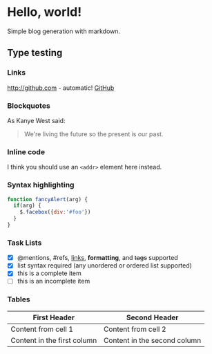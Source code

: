 # Hello, world!

Simple blog generation with markdown.

## Type testing

### Links

http://github.com - automatic!
[GitHub](http://github.com)

### Blockquotes

As Kanye West said:

> We're living the future so
> the present is our past.

### Inline code

I think you should use an
`<addr>` element here instead.

### Syntax highlighting

```javascript
function fancyAlert(arg) {
  if(arg) {
    $.facebox({div:'#foo'})
  }
}
```

### Task Lists

- [x] @mentions, #refs, [links](), **formatting**, and <del>tags</del> supported
- [x] list syntax required (any unordered or ordered list supported)
- [x] this is a complete item
- [ ] this is an incomplete item

### Tables

First Header | Second Header
------------ | -------------
Content from cell 1 | Content from cell 2
Content in the first column | Content in the second column
